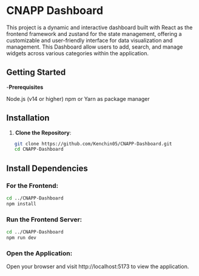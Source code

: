 # CNAPP Dashboard 

This project is a dynamic and interactive dashboard built with React as the frontend framework and zustand for the state management, offering a customizable and user-friendly interface for data visualization and management. This Dashboard allow users to add, search, and manage widgets across various categories within the application.



## Getting Started

-**Prerequisites**

Node.js (v14 or higher)
npm or Yarn as package manager

## Installation

1. **Clone the Repository**:

```bash
   git clone https://github.com/Kenchin05/CNAPP-Dashboard.git
   cd CNAPP-Dashboard

```

## Install Dependencies

### For the Frontend:

```bash
cd ../CNAPP-Dashboard
npm install
```

### Run the Frontend Server:

```bash
cd ../CNAPP-Dashboard
npm run dev
```

### Open the Application:

Open your browser and visit http://localhost:5173 to view the application.

